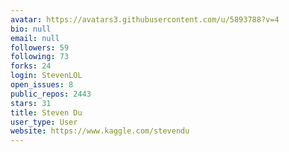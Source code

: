 ```yaml
---
avatar: https://avatars3.githubusercontent.com/u/5893788?v=4
bio: null
email: null
followers: 59
following: 73
forks: 24
login: StevenLOL
open_issues: 8
public_repos: 2443
stars: 31
title: Steven Du
user_type: User
website: https://www.kaggle.com/stevendu
---
```


